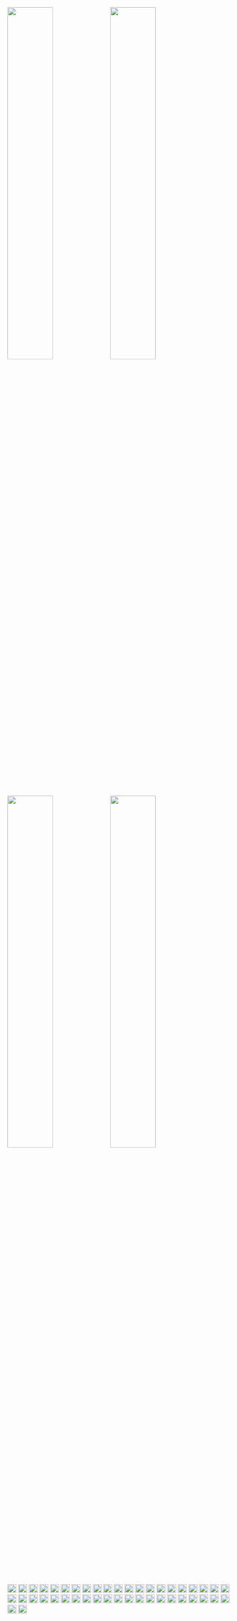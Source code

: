 <p>
<img width="45%" src="/../../../../ensnared/github-stats/blob/master/generated/overview.svg#gh-dark-mode-only">
<img width="45%" src="/../../../../ensnared/github-stats/blob/master/generated/overview.svg#gh-dark-mode-only">
</p>
<p>
<img width="45%" src="/../../../../ensnared/github-stats/blob/master/generated/languages.svg#gh-light-mode-only">
<img width="45%" src="/../../../../ensnared/github-stats/blob/master/generated/languages.svg#gh-light-mode-only">
</p>


<p>
<img height="20" src="/../../../../ensnared/devicons/blob/master/icons/nodejs/nodejs-original-wordmark.svg">
<img height="20" src="/../../../../ensnared/devicon/blob/master/icons/typescript/typescript-original.svg">
<img height="20" src="/../../../../ensnared/devicon/blob/master/icons/php/php-original.svg">
<img height="20" src="/../../../../ensnared/devicon/blob/master/icons/git/git-original.svg">
<img height="20" src="/../../../../ensnared/devicon/blob/master/icons/github/github-original.svg">
<img height="20" src="/../../../../ensnared/devicon/blob/master/icons/npm/npm-original-wordmark.svg">
<img height="20" src="/../../../../ensnared/devicon/blob/master/icons/javascript/javascript-original.svg">
<img height="20" src="/../../../../ensnared/devicon/blob/master/icons/nestjs/nestjs-original.svg">
<img height="20" src="/../../../../ensnared/devicon/blob/master/icons/angular/angular-original.svg">
<img height="20" src="/../../../../ensnared/devicon/blob/master/icons/phpstorm/phpstorm-original.svg">
<img height="20" src="/../../../../ensnared/devicon/blob/master/icons/rider/rider-original.svg">
<img height="20" src="/../../../../ensnared/devicon/blob/master/icons/dotnetcore/dotnetcore-original.svg">
<img height="20" src="/../../../../ensnared/devicon/blob/master/icons/mariadb/mariadb-original.svg">
<img height="20" src="/../../../../ensnared/devicon/blob/master/icons/html5/html5-original.svg">
<img height="20" src="/../../../../ensnared/devicon/blob/master/icons/css3/css3-original.svg">
<img height="20" src="/../../../../ensnared/devicon/blob/master/icons/sass/sass-original.svg">
<img height="20" src="/../../../../ensnared/devicon/blob/master/icons/jest/jest-plain.svg">
<img height="20" src="/../../../../ensnared/devicon/blob/master/icons/vuejs/vuejs-original.svg">
<img height="20" src="/../../../../ensnared/devicon/blob/master/icons/json/json-original.svg">
<img height="20" src="/../../../../ensnared/devicon/blob/master/icons/ssh/ssh-original.svg">
<img height="20" src="/../../../../ensnared/devicon/blob/master/icons/sqlite/sqlite-original.svg">
<img height="20" src="/../../../../ensnared/devicon/blob/master/icons/debian/debian-original.svg">
<img height="20" src="/../../../../ensnared/devicon/blob/master/icons/ubuntu/ubuntu-original.svg">
<img height="20" src="/../../../../ensnared/devicon/blob/master/icons/archlinux/archlinux-original.svg">
<img height="20" src="/../../../../ensnared/devicon/blob/master/icons/microsoftsqlserver/microsoftsqlserver-original.svg">
<img height="20" src="/../../../../ensnared/devicon/blob/master/icons/openapi/openapi-original.svg">
<img height="20" src="/../../../../ensnared/devicon/blob/master/icons/postman/postman-original.svg">
<img height="20" src="/../../../../ensnared/devicon/blob/master/icons/prisma/prisma-original.svg">
<img height="20" src="/../../../../ensnared/devicon/blob/master/icons/rxjs/rxjs-original.svg">
<img height="20" src="/../../../../ensnared/devicon/blob/master/icons/vscode/vscode-original.svg">
<img height="20" src="/../../../../ensnared/devicon/blob/master/icons/windows11/windows11-original.svg">
<img height="20" src="/../../../../ensnared/devicon/blob/master/icons/angularmaterial/angularmaterial-original.svg">
<img height="20" src="/../../../../ensnared/devicon/blob/master/icons/apache/apache-original.svg">
<img height="20" src="/../../../../ensnared/devicon/blob/master/icons/bash/bash-original.svg">
<img height="20" src="/../../../../ensnared/devicon/blob/master/icons/bootstrap/bootstrap-original.svg">
<img height="20" src="/../../../../ensnared/devicon/blob/master/icons/chrome/chrome-original.svg">
<img height="20" src="/../../../../ensnared/devicon/blob/master/icons/composer/composer-original.svg">
<img height="20" src="/../../../../ensnared/devicon/blob/master/icons/csharp/csharp-original.svg">
<img height="20" src="/../../../../ensnared/devicon/blob/master/icons/docker/docker-original.svg">
<img height="20" src="/../../../../ensnared/devicon/blob/master/icons/eslint/eslint-original.svg">
<img height="20" src="/../../../../ensnared/devicon/blob/master/icons/firefox/firefox-original.svg">
<img height="20" src="/../../../../ensnared/devicon/blob/master/icons/gimp/gimp-original.svg">
<img height="20" src="/../../../../ensnared/devicon/blob/master/icons/jetbrains/jetbrains-original.svg">
<img height="20" src="/../../../../ensnared/devicon/blob/master/icons/linux/linux-original.svg">
</p>

